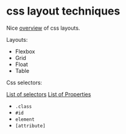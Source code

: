 # css layout techniques

Nice [overview](https://css-tricks.com/guides/layout/) of css layouts.

Layouts:

- Flexbox
- Grid
- Float
- Table 

Css selectors:

[List of selectors](https://www.w3schools.com/cssref/css_selectors.asp)
[List of Properties](https://css-tricks.com/almanac/properties/)

- `.class`
- `#id`
- `element`
- `[attribute]`